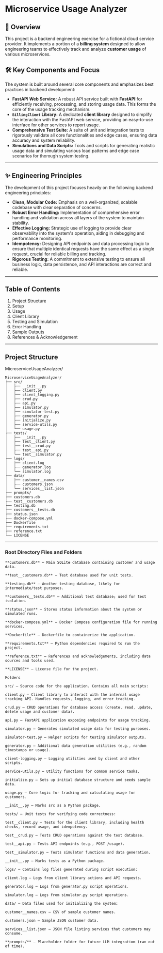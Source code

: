 # Microservice Usage Analyzer

## 🚀 Overview

This project is a backend engineering exercise for a fictional cloud service provider. It implements a portion of a **billing system** designed to allow engineering teams to effectively track and analyze **customer usage** of various microservices.

## 🛠️ Key Components and Focus

The system is built around several core components and emphasizes best practices in backend development:

* **FastAPI Web Service:** A robust API service built with **FastAPI** for efficiently receiving, processing, and storing usage data. This forms the core of the usage tracking mechanism.
* **`BillingClient` Library:** A dedicated **client library** designed to simplify the interaction with the FastAPI web service, providing an easy-to-use interface for other services to report usage.
* **Comprehensive Test Suite:** A suite of unit and integration tests to rigorously validate all core functionalities and edge cases, ensuring data accuracy and system reliability.
* **Simulations and Data Scripts:** Tools and scripts for generating realistic usage data and simulating various load patterns and edge case scenarios for thorough system testing.

---

## ✨ Engineering Principles

The development of this project focuses heavily on the following backend engineering principles:

* **Clean, Modular Code:** Emphasis on a well-organized, scalable codebase with clear separation of concerns.
* **Robust Error Handling:** Implementation of comprehensive error handling and validation across all layers of the system to maintain stability.
* **Effective Logging:** Strategic use of logging to provide clear observability into the system's operation, aiding in debugging and performance monitoring.
* **Idempotency:** Designing API endpoints and data processing logic to ensure that multiple identical requests have the same effect as a single request, crucial for reliable billing and tracking.
* **Rigorous Testing:** A commitment to extensive testing to ensure all business logic, data persistence, and API interactions are correct and reliable.

---
## Table of Contents
   1. Project Structure
   2. Setup
   3. Usage
   4. Client Library
   5. Testing and Simulation
   6. Error Handling
   7. Sample Outputs
   8. References & Acknowledgement
   
---
## Project Structure
MicroserviceUsageAnalyzer/
```
MicroserviceUsageAnalyzer/
├── src/
│   ├── __init__.py
│   ├── client.py
│   ├── client_logging.py
│   ├── crud.py
│   ├── api.py
│   ├── simulator.py
│   ├── simulator-test.py
│   ├── generator.py
│   ├── initialize.py
│   ├── service-utils.py
│   └── usage.py
├── tests/
│   ├── __init__.py
│   ├── test__client.py
│   ├── test__crud.py
│   ├── test__api.py
│   └── test__simulator.py
├── logs/
│   ├── client.log
│   ├── generator.log
│   └── simulator.log
├── data/
│   ├── customer__names.csv
│   ├── customers.json
│   └── services__list.json
├── prompts/
├── customers.db
├── test__customers.db
├── testing.db
├── customers__tests.db
├── status.json
├── docker-compose.yml
├── Dockerfile
├── requirements.txt
├── reference.txt
└── LICENSE
```
---
### Root Directory Files and Folders

    **customers.db** – Main SQLite database containing customer and usage data.

    **test__customers.db** – Test database used for unit tests.

    **testing.db** – Another testing database, likely for intermediate/test purposes.

    **customers__tests.db** – Additional test database; used for test isolation.

    **status.json** – Stores status information about the system or simulated runs.

    **docker-compose.yml** – Docker Compose configuration file for running services.

    **Dockerfile** – Dockerfile to containerize the application.

    **requirements.txt** – Python dependencies required to run the project.

    **reference.txt** – References and acknowledgements, including data sources and tools used.

    **LICENSE** – License file for the project.

    Folders

    src/ – Source code for the application. Contains all main scripts:

    client.py – Client library to interact with the internal usage tracking API. Handles requests, logging, and error tracking.

    crud.py – CRUD operations for database access (create, read, update, delete usage and customer data).

    api.py – FastAPI application exposing endpoints for usage tracking.

    simulator.py – Generates simulated usage data for testing purposes.

    simulator-test.py – Helper scripts for testing simulator outputs.

    generator.py – Additional data generation utilities (e.g., random timestamps or usage).

    client-logging.py – Logging utilities used by client and other scripts.

    service-utils.py – Utility functions for common service tasks.

    initialize.py – Sets up initial database structure and seeds sample data.

    usage.py – Core logic for tracking and calculating usage for customers.

    __init__.py – Marks src as a Python package.

    tests/ – Unit tests for verifying code correctness:

    test__client.py – Tests for the client library, including health checks, record usage, and idempotency.

    test__crud.py – Tests CRUD operations against the test database.

    test__api.py – Tests API endpoints (e.g., POST /usage).

    test__simulator.py – Tests simulator functions and data generation.

    __init__.py – Marks tests as a Python package.

    logs/ – Contains log files generated during script execution:

    client.log – Logs from client library actions and API requests.

    generator.log – Logs from generator.py script operations.

    simulator.log – Logs from simulator.py script operations.

    data/ – Data files used for initializing the system:

    customer__names.csv – CSV of sample customer names.

    customers.json – Sample JSON customer data.

    services__list.json – JSON file listing services that customers may consume.

    **prompts/** – Placeholder folder for future LLM integration (ran out of time).

